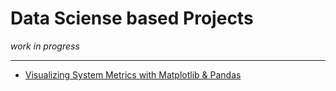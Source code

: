 # Data Sciense based Projects
<i>work in progress</i>

***

* [Visualizing System Metrics with Matplotlib & Pandas](https://github.com/realBjornRoden/pandas/)
